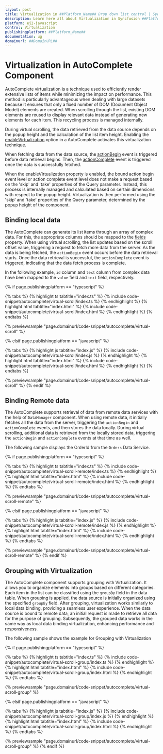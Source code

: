 ```yaml
---
layout: post
title: Virtualization in ##Platform_Name## Drop down list control | Syncfusion
description: Learn here all about Virtualization in Syncfusion ##Platform_Name## Drop down list control of Syncfusion Essential JS 2 and more.
platform: ej2-javascript
control: Virtualization 
publishingplatform: ##Platform_Name##
documentation: ug
domainurl: ##DomainURL##
---
```


# Virtualization in AutoComplete Component

AutoComplete virtualization is a technique used to efficiently render extensive lists of items while minimizing the impact on performance. This method is particularly advantageous when dealing with large datasets because it ensures that only a fixed number of DOM (Document Object Model) elements are created. When scrolling through the list, existing DOM elements are reused to display relevant data instead of generating new elements for each item. This recycling process is managed internally.
 
During virtual scrolling, the data retrieved from the data source depends on the popup height and the calculation of the list item height. Enabling the [enableVirtualization](../api/auto-complete/#enableVirtualization) option in a AutoComplete activates this virtualization technique.
 
When fetching data from the data source, the [actionBegin](../api/auto-complete/#actionbegin) event is triggered before data retrieval begins. Then, the [actionComplete](../api/auto-complete/#actioncomplete) event is triggered once the data is successfully fetched.

When the enableVirtualization property is enabled, the bound action begin event level or action complete event level does not make a request based on the 'skip' and 'take' properties of the Query parameter. Instead, this process is internally managed and calculated based on certain dimensions with respect to the popup height. Virtualization is then performed using the 'skip' and 'take' properties of the Query parameter, determined by the popup height of the component.

## Binding local data

The AutoComplete can generate its list items through an array of complex data. For this, the appropriate columns should be mapped to the [fields](../api/drop-down-list/#fields) property. When using virtual scrolling, the list updates based on the scroll offset value, triggering a request to fetch more data from the server. As the data is being fetched, the `actionBegin` event occurs before the data retrieval starts. Once the data retrieval is successful, the `actionComplete` event is triggered, indicating that the data fetch process is complete.

In the following example, `id` column and `text` column from complex data have been mapped to the `value` field and `text` field, respectively.

{% if page.publishingplatform == "typescript" %}

 {% tabs %}
{% highlight ts tabtitle="index.ts" %}
{% include code-snippet/autocomplete/virtual-scroll/index.ts %}
{% endhighlight %}
{% highlight html tabtitle="index.html" %}
{% include code-snippet/autocomplete/virtual-scroll/index.html %}
{% endhighlight %}
{% endtabs %}
        
{% previewsample "page.domainurl/code-snippet/autocomplete/virtual-scroll" %}

{% elsif page.publishingplatform == "javascript" %}

{% tabs %}
{% highlight js tabtitle="index.js" %}
{% include code-snippet/autocomplete/virtual-scroll/index.js %}
{% endhighlight %}
{% highlight html tabtitle="index.html" %}
{% include code-snippet/autocomplete/virtual-scroll/index.html %}
{% endhighlight %}
{% endtabs %}

{% previewsample "page.domainurl/code-snippet/autocomplete/virtual-scroll" %}
{% endif %}


## Binding Remote data

The AutoComplete supports retrieval of data from remote data services with the help of `DataManager` component. When using remote data, it initially fetches all the data from the server, triggering the `actionBegin` and `actionComplete` events, and then stores the data locally. During virtual scrolling, additional data is retrieved from the locally stored data, triggering the `actionBegin` and `actionComplete` events at that time as well.


The following sample displays the OrderId from the `Orders` Data Service.

{% if page.publishingplatform == "typescript" %}

 {% tabs %}
{% highlight ts tabtitle="index.ts" %}
{% include code-snippet/autocomplete/virtual-scroll-remote/index.ts %}
{% endhighlight %}
{% highlight html tabtitle="index.html" %}
{% include code-snippet/autocomplete/virtual-scroll-remote/index.html %}
{% endhighlight %}
{% endtabs %}
        
{% previewsample "page.domainurl/code-snippet/autocomplete/virtual-scroll-remote" %}

{% elsif page.publishingplatform == "javascript" %}

{% tabs %}
{% highlight js tabtitle="index.js" %}
{% include code-snippet/autocomplete/virtual-scroll-remote/index.js %}
{% endhighlight %}
{% highlight html tabtitle="index.html" %}
{% include code-snippet/autocomplete/virtual-scroll-remote/index.html %}
{% endhighlight %}
{% endtabs %}

{% previewsample "page.domainurl/code-snippet/autocomplete/virtual-scroll-remote" %}
{% endif %}

## Grouping with Virtualization

The AutoComplete component supports grouping with Virtualization. It allows you to organize elements into groups based on different categories. Each item in the list can be classified using the `groupBy` field in the data table. When grouping is applied, the data source is initially organized using the specified `groupBy` field. After grouping, virtualization works similarly to local data binding, providing a seamless user experience. When the data source is bound to remote data, an initial request is made to retrieve all data for the purpose of grouping. Subsequently, the grouped data works in the same way as local data binding virtualization, enhancing performance and responsiveness.

The following sample shows the example for Grouping with Virtualization

{% if page.publishingplatform == "typescript" %}

 {% tabs %}
{% highlight ts tabtitle="index.ts" %}
{% include code-snippet/autocomplete/virtual-scroll-group/index.ts %}
{% endhighlight %}
{% highlight html tabtitle="index.html" %}
{% include code-snippet/autocomplete/virtual-scroll-group/index.html %}
{% endhighlight %}
{% endtabs %}
        
{% previewsample "page.domainurl/code-snippet/autocomplete/virtual-scroll-group" %}

{% elsif page.publishingplatform == "javascript" %}

{% tabs %}
{% highlight js tabtitle="index.js" %}
{% include code-snippet/autocomplete/virtual-scroll-group/index.js %}
{% endhighlight %}
{% highlight html tabtitle="index.html" %}
{% include code-snippet/autocomplete/virtual-scroll-group/index.html %}
{% endhighlight %}
{% endtabs %}

{% previewsample "page.domainurl/code-snippet/autocomplete/virtual-scroll-group" %}
{% endif %}

